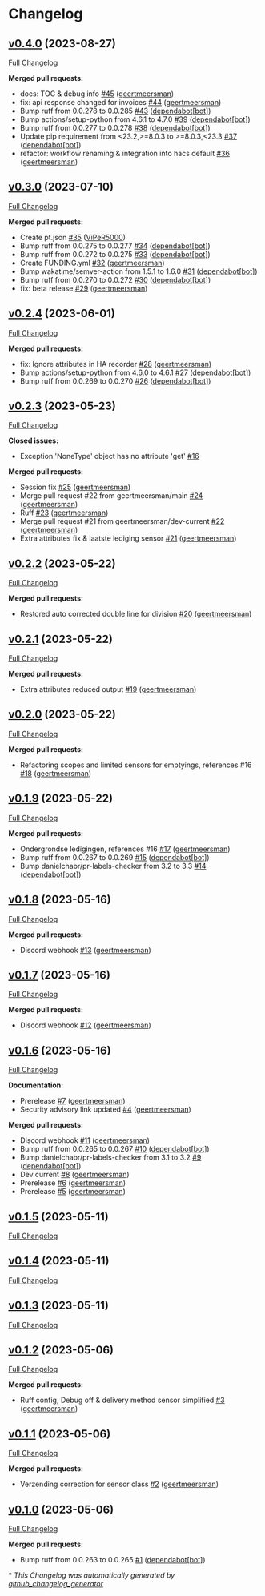 # Changelog

## [v0.4.0](https://github.com/geertmeersman/miwa/tree/v0.4.0) (2023-08-27)

[Full Changelog](https://github.com/geertmeersman/miwa/compare/v0.3.0...v0.4.0)

**Merged pull requests:**

- docs: TOC & debug info [\#45](https://github.com/geertmeersman/miwa/pull/45) ([geertmeersman](https://github.com/geertmeersman))
- fix: api response changed  for invoices [\#44](https://github.com/geertmeersman/miwa/pull/44) ([geertmeersman](https://github.com/geertmeersman))
- Bump ruff from 0.0.278 to 0.0.285 [\#43](https://github.com/geertmeersman/miwa/pull/43) ([dependabot[bot]](https://github.com/apps/dependabot))
- Bump actions/setup-python from 4.6.1 to 4.7.0 [\#39](https://github.com/geertmeersman/miwa/pull/39) ([dependabot[bot]](https://github.com/apps/dependabot))
- Bump ruff from 0.0.277 to 0.0.278 [\#38](https://github.com/geertmeersman/miwa/pull/38) ([dependabot[bot]](https://github.com/apps/dependabot))
- Update pip requirement from \<23.2,\>=8.0.3 to \>=8.0.3,\<23.3 [\#37](https://github.com/geertmeersman/miwa/pull/37) ([dependabot[bot]](https://github.com/apps/dependabot))
- refactor: workflow renaming & integration into hacs default [\#36](https://github.com/geertmeersman/miwa/pull/36) ([geertmeersman](https://github.com/geertmeersman))

## [v0.3.0](https://github.com/geertmeersman/miwa/tree/v0.3.0) (2023-07-10)

[Full Changelog](https://github.com/geertmeersman/miwa/compare/v0.2.4...v0.3.0)

**Merged pull requests:**

- Create pt.json [\#35](https://github.com/geertmeersman/miwa/pull/35) ([ViPeR5000](https://github.com/ViPeR5000))
- Bump ruff from 0.0.275 to 0.0.277 [\#34](https://github.com/geertmeersman/miwa/pull/34) ([dependabot[bot]](https://github.com/apps/dependabot))
- Bump ruff from 0.0.272 to 0.0.275 [\#33](https://github.com/geertmeersman/miwa/pull/33) ([dependabot[bot]](https://github.com/apps/dependabot))
- Create FUNDING.yml [\#32](https://github.com/geertmeersman/miwa/pull/32) ([geertmeersman](https://github.com/geertmeersman))
- Bump wakatime/semver-action from 1.5.1 to 1.6.0 [\#31](https://github.com/geertmeersman/miwa/pull/31) ([dependabot[bot]](https://github.com/apps/dependabot))
- Bump ruff from 0.0.270 to 0.0.272 [\#30](https://github.com/geertmeersman/miwa/pull/30) ([dependabot[bot]](https://github.com/apps/dependabot))
- fix: beta release [\#29](https://github.com/geertmeersman/miwa/pull/29) ([geertmeersman](https://github.com/geertmeersman))

## [v0.2.4](https://github.com/geertmeersman/miwa/tree/v0.2.4) (2023-06-01)

[Full Changelog](https://github.com/geertmeersman/miwa/compare/v0.2.3...v0.2.4)

**Merged pull requests:**

- fix: Ignore attributes in HA recorder [\#28](https://github.com/geertmeersman/miwa/pull/28) ([geertmeersman](https://github.com/geertmeersman))
- Bump actions/setup-python from 4.6.0 to 4.6.1 [\#27](https://github.com/geertmeersman/miwa/pull/27) ([dependabot[bot]](https://github.com/apps/dependabot))
- Bump ruff from 0.0.269 to 0.0.270 [\#26](https://github.com/geertmeersman/miwa/pull/26) ([dependabot[bot]](https://github.com/apps/dependabot))

## [v0.2.3](https://github.com/geertmeersman/miwa/tree/v0.2.3) (2023-05-23)

[Full Changelog](https://github.com/geertmeersman/miwa/compare/v0.2.2...v0.2.3)

**Closed issues:**

- Exception 'NoneType' object has no attribute 'get' [\#16](https://github.com/geertmeersman/miwa/issues/16)

**Merged pull requests:**

- Session fix [\#25](https://github.com/geertmeersman/miwa/pull/25) ([geertmeersman](https://github.com/geertmeersman))
- Merge pull request \#22 from geertmeersman/main [\#24](https://github.com/geertmeersman/miwa/pull/24) ([geertmeersman](https://github.com/geertmeersman))
- Ruff [\#23](https://github.com/geertmeersman/miwa/pull/23) ([geertmeersman](https://github.com/geertmeersman))
- Merge pull request \#21 from geertmeersman/dev-current [\#22](https://github.com/geertmeersman/miwa/pull/22) ([geertmeersman](https://github.com/geertmeersman))
- Extra attributes fix & laatste lediging sensor [\#21](https://github.com/geertmeersman/miwa/pull/21) ([geertmeersman](https://github.com/geertmeersman))

## [v0.2.2](https://github.com/geertmeersman/miwa/tree/v0.2.2) (2023-05-22)

[Full Changelog](https://github.com/geertmeersman/miwa/compare/v0.2.1...v0.2.2)

**Merged pull requests:**

- Restored auto corrected double line for division [\#20](https://github.com/geertmeersman/miwa/pull/20) ([geertmeersman](https://github.com/geertmeersman))

## [v0.2.1](https://github.com/geertmeersman/miwa/tree/v0.2.1) (2023-05-22)

[Full Changelog](https://github.com/geertmeersman/miwa/compare/v0.2.0...v0.2.1)

**Merged pull requests:**

- Extra attributes reduced output [\#19](https://github.com/geertmeersman/miwa/pull/19) ([geertmeersman](https://github.com/geertmeersman))

## [v0.2.0](https://github.com/geertmeersman/miwa/tree/v0.2.0) (2023-05-22)

[Full Changelog](https://github.com/geertmeersman/miwa/compare/v0.1.9...v0.2.0)

**Merged pull requests:**

- Refactoring scopes and limited sensors for emptyings, references \#16 [\#18](https://github.com/geertmeersman/miwa/pull/18) ([geertmeersman](https://github.com/geertmeersman))

## [v0.1.9](https://github.com/geertmeersman/miwa/tree/v0.1.9) (2023-05-22)

[Full Changelog](https://github.com/geertmeersman/miwa/compare/v0.1.8...v0.1.9)

**Merged pull requests:**

- Ondergrondse ledigingen, references \#16 [\#17](https://github.com/geertmeersman/miwa/pull/17) ([geertmeersman](https://github.com/geertmeersman))
- Bump ruff from 0.0.267 to 0.0.269 [\#15](https://github.com/geertmeersman/miwa/pull/15) ([dependabot[bot]](https://github.com/apps/dependabot))
- Bump danielchabr/pr-labels-checker from 3.2 to 3.3 [\#14](https://github.com/geertmeersman/miwa/pull/14) ([dependabot[bot]](https://github.com/apps/dependabot))

## [v0.1.8](https://github.com/geertmeersman/miwa/tree/v0.1.8) (2023-05-16)

[Full Changelog](https://github.com/geertmeersman/miwa/compare/v0.1.7...v0.1.8)

**Merged pull requests:**

- Discord webhook [\#13](https://github.com/geertmeersman/miwa/pull/13) ([geertmeersman](https://github.com/geertmeersman))

## [v0.1.7](https://github.com/geertmeersman/miwa/tree/v0.1.7) (2023-05-16)

[Full Changelog](https://github.com/geertmeersman/miwa/compare/v0.1.6...v0.1.7)

**Merged pull requests:**

- Discord webhook [\#12](https://github.com/geertmeersman/miwa/pull/12) ([geertmeersman](https://github.com/geertmeersman))

## [v0.1.6](https://github.com/geertmeersman/miwa/tree/v0.1.6) (2023-05-16)

[Full Changelog](https://github.com/geertmeersman/miwa/compare/v0.1.5...v0.1.6)

**Documentation:**

- Prerelease [\#7](https://github.com/geertmeersman/miwa/pull/7) ([geertmeersman](https://github.com/geertmeersman))
- Security advisory link updated [\#4](https://github.com/geertmeersman/miwa/pull/4) ([geertmeersman](https://github.com/geertmeersman))

**Merged pull requests:**

- Discord webhook [\#11](https://github.com/geertmeersman/miwa/pull/11) ([geertmeersman](https://github.com/geertmeersman))
- Bump ruff from 0.0.265 to 0.0.267 [\#10](https://github.com/geertmeersman/miwa/pull/10) ([dependabot[bot]](https://github.com/apps/dependabot))
- Bump danielchabr/pr-labels-checker from 3.1 to 3.2 [\#9](https://github.com/geertmeersman/miwa/pull/9) ([dependabot[bot]](https://github.com/apps/dependabot))
- Dev current [\#8](https://github.com/geertmeersman/miwa/pull/8) ([geertmeersman](https://github.com/geertmeersman))
- Prerelease [\#6](https://github.com/geertmeersman/miwa/pull/6) ([geertmeersman](https://github.com/geertmeersman))
- Prerelease [\#5](https://github.com/geertmeersman/miwa/pull/5) ([geertmeersman](https://github.com/geertmeersman))

## [v0.1.5](https://github.com/geertmeersman/miwa/tree/v0.1.5) (2023-05-11)

[Full Changelog](https://github.com/geertmeersman/miwa/compare/v0.1.4...v0.1.5)

## [v0.1.4](https://github.com/geertmeersman/miwa/tree/v0.1.4) (2023-05-11)

[Full Changelog](https://github.com/geertmeersman/miwa/compare/v0.1.3...v0.1.4)

## [v0.1.3](https://github.com/geertmeersman/miwa/tree/v0.1.3) (2023-05-11)

[Full Changelog](https://github.com/geertmeersman/miwa/compare/v0.1.2...v0.1.3)

## [v0.1.2](https://github.com/geertmeersman/miwa/tree/v0.1.2) (2023-05-06)

[Full Changelog](https://github.com/geertmeersman/miwa/compare/v0.1.1...v0.1.2)

**Merged pull requests:**

- Ruff config, Debug off & delivery method sensor simplified [\#3](https://github.com/geertmeersman/miwa/pull/3) ([geertmeersman](https://github.com/geertmeersman))

## [v0.1.1](https://github.com/geertmeersman/miwa/tree/v0.1.1) (2023-05-06)

[Full Changelog](https://github.com/geertmeersman/miwa/compare/v0.1.0...v0.1.1)

**Merged pull requests:**

- Verzending correction for sensor class [\#2](https://github.com/geertmeersman/miwa/pull/2) ([geertmeersman](https://github.com/geertmeersman))

## [v0.1.0](https://github.com/geertmeersman/miwa/tree/v0.1.0) (2023-05-06)

[Full Changelog](https://github.com/geertmeersman/miwa/compare/5738c29a8f71cf01edb3bdfc2475b37a21a058e1...v0.1.0)

**Merged pull requests:**

- Bump ruff from 0.0.263 to 0.0.265 [\#1](https://github.com/geertmeersman/miwa/pull/1) ([dependabot[bot]](https://github.com/apps/dependabot))



\* *This Changelog was automatically generated by [github_changelog_generator](https://github.com/github-changelog-generator/github-changelog-generator)*
